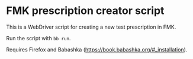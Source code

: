 # FMK prescription creator script

This is a WebDriver script for creating a new test prescription in FMK.

Run the script with `bb run`.

Requires Firefox and Babashka (https://book.babashka.org/#_installation).
